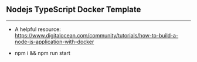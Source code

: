 ## Nodejs TypeScript Docker Template
----

  - A helpful resource: https://www.digitalocean.com/community/tutorials/how-to-build-a-node-js-application-with-docker

  - npm i && npm run start
